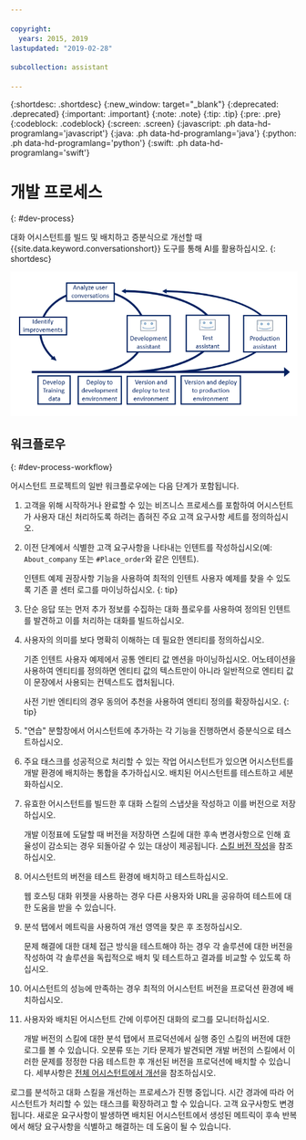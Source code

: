 ```yaml
---

copyright:
  years: 2015, 2019
lastupdated: "2019-02-28"

subcollection: assistant

---
```


{:shortdesc: .shortdesc}
{:new_window: target="_blank"}
{:deprecated: .deprecated}
{:important: .important}
{:note: .note}
{:tip: .tip}
{:pre: .pre}
{:codeblock: .codeblock}
{:screen: .screen}
{:javascript: .ph data-hd-programlang='javascript'}
{:java: .ph data-hd-programlang='java'}
{:python: .ph data-hd-programlang='python'}
{:swift: .ph data-hd-programlang='swift'}

# 개발 프로세스
{: #dev-process}

대화 어시스턴트를 빌드 및 배치하고 증분식으로 개선할 때 {{site.data.keyword.conversationshort}} 도구를 통해 AI를 활용하십시오.
{: shortdesc}

![훈련 데이터를 개발하는 작업으로 시작하고 프로덕션에 배치하는 작업으로 끝나는 개발 단계의 플로우를 표시합니다.](images/dev-process.png)

## 워크플로우
{: #dev-process-workflow}

어시스턴트 프로젝트의 일반 워크플로우에는 다음 단계가 포함됩니다.

1.  고객을 위해 시작하거나 완료할 수 있는 비즈니스 프로세스를 포함하여 어시스턴트가 사용자 대신 처리하도록 하려는 좁혀진 주요 고객 요구사항 세트를 정의하십시오.
1.  이전 단계에서 식별한 고객 요구사항을 나타내는 인텐트를 작성하십시오(예: `About_company` 또는 `#Place_order`와 같은 인텐트).

    인텐트 예제 권장사항 기능을 사용하여 최적의 인텐트 사용자 예제를 찾을 수 있도록 기존 콜 센터 로그를 마이닝하십시오.
    {: tip}

1.  단순 응답 또는 먼저 추가 정보를 수집하는 대화 플로우를 사용하여 정의된 인텐트를 발견하고 이를 처리하는 대화를 빌드하십시오.
1.  사용자의 의미를 보다 명확히 이해하는 데 필요한 엔티티를 정의하십시오.

    기존 인텐트 사용자 예제에서 공통 엔티티 값 멘션을 마이닝하십시오. 어노테이션을 사용하여 엔티티를 정의하면 엔티티 값의 텍스트만이 아니라 일반적으로 엔티티 값이 문장에서 사용되는 컨텍스트도 캡처됩니다.

    사전 기반 엔티티의 경우 동의어 추천을 사용하여 엔티티 정의를 확장하십시오.
    {: tip}

1.  "연습" 분할창에서 어시스턴트에 추가하는 각 기능을 진행하면서 증분식으로 테스트하십시오.
1.  주요 태스크를 성공적으로 처리할 수 있는 작업 어시스턴트가 있으면 어시스턴트를 개발 환경에 배치하는 통합을 추가하십시오. 배치된 어시스턴트를 테스트하고 세분화하십시오.

1.  유효한 어시스턴트를 빌드한 후 대화 스킬의 스냅샷을 작성하고 이를 버전으로 저장하십시오.

    개발 이정표에 도달할 때 버전을 저장하면 스킬에 대한 후속 변경사항으로 인해 효율성이 감소되는 경우 되돌아갈 수 있는 대상이 제공됩니다. [스킬 버전 작성](/docs/services/assistant?topic=assistant-versions)을 참조하십시오.
1.  어시스턴트의 버전을 테스트 환경에 배치하고 테스트하십시오.

    웹 호스팅 대화 위젯을 사용하는 경우 다른 사용자와 URL을 공유하여 테스트에 대한 도움을 받을 수 있습니다.
1.  분석 탭에서 메트릭을 사용하여 개선 영역을 찾은 후 조정하십시오.

    문제 해결에 대한 대체 접근 방식을 테스트해야 하는 경우 각 솔루션에 대한 버전을 작성하여 각 솔루션을 독립적으로 배치 및 테스트하고 결과를 비교할 수 있도록 하십시오.
1.  어시스턴트의 성능에 만족하는 경우 최적의 어시스턴트 버전을 프로덕션 환경에 배치하십시오. 
1.  사용자와 배치된 어시스턴트 간에 이루어진 대화의 로그를 모니터하십시오.

    개발 버전의 스킬에 대한 분석 탭에서 프로덕션에서 실행 중인 스킬의 버전에 대한 로그를 볼 수 있습니다. 오분류 또는 기타 문제가 발견되면 개발 버전의 스킬에서 이러한 문제를 정정한 다음 테스트한 후 개선된 버전을 프로덕션에 배치할 수 있습니다. 세부사항은 [전체 어시스턴트에서 개선](/docs/services/assistant?topic=assistant-logs#logs-deploy-id)을 참조하십시오.

로그를 분석하고 대화 스킬을 개선하는 프로세스가 진행 중입니다. 시간 경과에 따라 어시스턴트가 처리할 수 있는 태스크를 확장하려고 할 수 있습니다. 고객 요구사항도 변경됩니다. 새로운 요구사항이 발생하면 배치된 어시스턴트에서 생성된 메트릭이 후속 반복에서 해당 요구사항을 식별하고 해결하는 데 도움이 될 수 있습니다.
